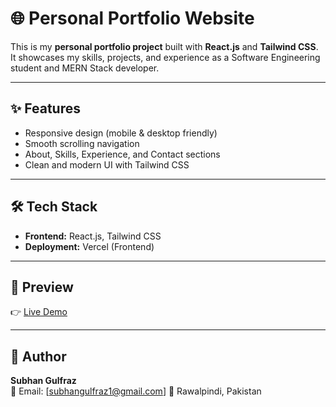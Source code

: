 

# 🌐 Personal Portfolio Website

This is my **personal portfolio project** built with **React.js** and **Tailwind CSS**.  
It showcases my skills, projects, and experience as a Software Engineering student and MERN Stack developer.

---

## ✨ Features
- Responsive design (mobile & desktop friendly)
- Smooth scrolling navigation
- About, Skills, Experience, and Contact sections
- Clean and modern UI with Tailwind CSS

---

## 🛠️ Tech Stack
- **Frontend:** React.js, Tailwind CSS
- **Deployment:** Vercel (Frontend)

---

## 📸 Preview
👉 [Live Demo](portfolio-xrcd.vercel.app)  

---

## 👤 Author
**Subhan Gulfraz**  
📧 Email: [subhangulfraz1@gmail.com] 
📍 Rawalpindi, Pakistan  



